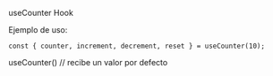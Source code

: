 


useCounter Hook

Ejemplo de uso:

    const { counter, increment, decrement, reset } = useCounter(10);

useCounter() // recibe un valor por defecto